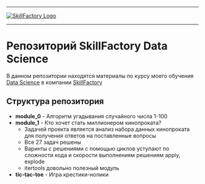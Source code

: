 ***
[![SkillFactory Logo](https://static.tildacdn.com/tild6565-6361-4831-a664-366538616534/SF_MRG_logo_new.svg "Сайт SkillFactory")](https://skillfactory.ru/)
***
# Репозиторий SkillFactory Data Science

В данном репозитории находятся материалы по курсу моего обучения [Data Science](https://skillfactory.ru/data-science-specialization "Курс") в компании [SkillFactory](https://skillfactory.ru/)

## Структура репозитория

- **module_0** - Алгоритм угадывания случайного числа 1-100
- **module_1** - Кто хочет стать миллионером кинопроката?
  - Задачей проекта является анализ набора данных кинопроката для получения ответов на поставленные вопросы
  - Все 27 задач решены
  - Варинты с решениями с помощью циклов уступают по сложности кода и скорости выполнениям решениям apply, explode
  - itertools довольно полезный модуль
- **tic-tac-toe** - Игра крестики-нолики
